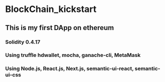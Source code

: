 # BlockChain_kickstart
## This is my first DApp on ethereum
### Solidity 0.4.17
### Using truffle hdwallet, mocha, ganache-cli, MetaMask
### Using Node.js, React.js, Next.js, semantic-ui-react, semantic-ui-css
